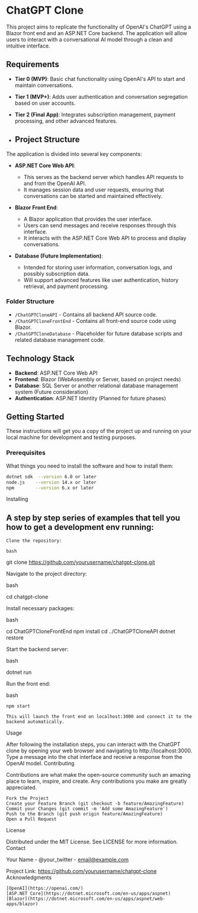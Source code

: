 # ChatGPT Clone

This project aims to replicate the functionality of OpenAI's ChatGPT using a Blazor front end and an ASP.NET Core backend. The application will allow users to interact with a conversational AI model through a clean and intuitive interface.

## Requirements

- **Tier 0 (MVP)**: Basic chat functionality using OpenAI's API to start and maintain conversations.
- **Tier 1 (MVP+)**: Adds user authentication and conversation segregation based on user accounts.
- **Tier 2 (Final App)**: Integrates subscription management, payment processing, and other advanced features.

- ## Project Structure

The application is divided into several key components:

- **ASP.NET Core Web API**: 
  - This serves as the backend server which handles API requests to and from the OpenAI API.
  - It manages session data and user requests, ensuring that conversations can be started and maintained effectively.
  
- **Blazor Front End**:
  - A Blazor application that provides the user interface.
  - Users can send messages and receive responses through this interface.
  - It interacts with the ASP.NET Core Web API to process and display conversations.

- **Database (Future Implementation)**:
  - Intended for storing user information, conversation logs, and possibly subscription data.
  - Will support advanced features like user authentication, history retrieval, and payment processing.

### Folder Structure

- `/ChatGPTCloneAPI` - Contains all backend API source code.
- `/ChatGPTCloneFrontEnd` - Contains all front-end source code using Blazor.
- `/ChatGPTCloneDatabase` - Placeholder for future database scripts and related database management code.

## Technology Stack

- **Backend**: ASP.NET Core Web API
- **Frontend**: Blazor (WebAssembly or Server, based on project needs)
- **Database**: SQL Server or another relational database management system (Future consideration)
- **Authentication**: ASP.NET Identity (Planned for future phases)


## Getting Started

These instructions will get you a copy of the project up and running on your local machine for development and testing purposes.

### Prerequisites

What things you need to install the software and how to install them:

```bash
dotnet sdk  --version 6.0 or later
node.js    --version 14.x or later
npm        --version 6.x or later
```
Installing

## A step by step series of examples that tell you how to get a development env running:

    Clone the repository:

    bash

git clone https://github.com/yourusername/chatgpt-clone.git

Navigate to the project directory:

bash

cd chatgpt-clone

Install necessary packages:

bash

cd ChatGPTCloneFrontEnd
npm install
cd ../ChatGPTCloneAPI
dotnet restore

Start the backend server:

bash

dotnet run

Run the front end:

bash

    npm start

    This will launch the front end on localhost:3000 and connect it to the backend automatically.

Usage

After following the installation steps, you can interact with the ChatGPT clone by opening your web browser and navigating to http://localhost:3000. Type a message into the chat interface and receive a response from the OpenAI model.
Contributing

Contributions are what make the open-source community such an amazing place to learn, inspire, and create. Any contributions you make are greatly appreciated.

    Fork the Project
    Create your Feature Branch (git checkout -b feature/AmazingFeature)
    Commit your Changes (git commit -m 'Add some AmazingFeature')
    Push to the Branch (git push origin feature/AmazingFeature)
    Open a Pull Request

License

Distributed under the MIT License. See LICENSE for more information.
Contact

Your Name - @your_twitter - email@example.com

Project Link: https://github.com/yourusername/chatgpt-clone
Acknowledgments

    [OpenAI](https://openai.com/)
    [ASP.NET Core](https://dotnet.microsoft.com/en-us/apps/aspnet)
    [Blazor](https://dotnet.microsoft.com/en-us/apps/aspnet/web-apps/blazor)
